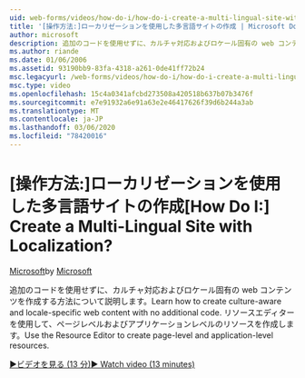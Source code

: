 ```yaml
---
uid: web-forms/videos/how-do-i/how-do-i-create-a-multi-lingual-site-with-localization
title: '[操作方法:]ローカリゼーションを使用した多言語サイトの作成 | Microsoft Docs'
author: microsoft
description: 追加のコードを使用せずに、カルチャ対応およびロケール固有の web コンテンツを作成する方法について説明します。 リソースエディターを使用して、ページレベルおよびアプリケーションレベルを作成します...
ms.author: riande
ms.date: 01/06/2006
ms.assetid: 93190bb9-83fa-4318-a261-0de41ff72b24
msc.legacyurl: /web-forms/videos/how-do-i/how-do-i-create-a-multi-lingual-site-with-localization
msc.type: video
ms.openlocfilehash: 15c4a0341afcbd273508a420518b637b07b3476f
ms.sourcegitcommit: e7e91932a6e91a63e2e46417626f39d6b244a3ab
ms.translationtype: MT
ms.contentlocale: ja-JP
ms.lasthandoff: 03/06/2020
ms.locfileid: "78420016"
---
```

# <a name="how-do-i-create-a-multi-lingual-site-with-localization"></a><span data-ttu-id="8856a-105">[操作方法:]ローカリゼーションを使用した多言語サイトの作成</span><span class="sxs-lookup"><span data-stu-id="8856a-105">[How Do I:] Create a Multi-Lingual Site with Localization?</span></span>

<span data-ttu-id="8856a-106">[Microsoft](https://github.com/microsoft)</span><span class="sxs-lookup"><span data-stu-id="8856a-106">by [Microsoft](https://github.com/microsoft)</span></span>

<span data-ttu-id="8856a-107">追加のコードを使用せずに、カルチャ対応およびロケール固有の web コンテンツを作成する方法について説明します。</span><span class="sxs-lookup"><span data-stu-id="8856a-107">Learn how to create culture-aware and locale-specific web content with no additional code.</span></span> <span data-ttu-id="8856a-108">リソースエディターを使用して、ページレベルおよびアプリケーションレベルのリソースを作成します。</span><span class="sxs-lookup"><span data-stu-id="8856a-108">Use the Resource Editor to create page-level and application-level resources.</span></span>

[<span data-ttu-id="8856a-109">&#9654;ビデオを見る (13 分)</span><span class="sxs-lookup"><span data-stu-id="8856a-109">&#9654; Watch video (13 minutes)</span></span>](https://channel9.msdn.com/Blogs/ASP-NET-Site-Videos/how-do-i-create-a-multi-lingual-site-with-localization)
